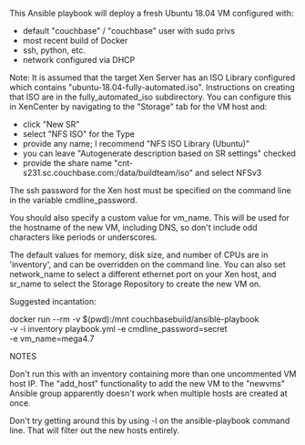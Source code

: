 This Ansible playbook will deploy a fresh Ubuntu 18.04 VM configured with:

 - default "couchbase" / "couchbase" user with sudo privs
 - most recent build of Docker
 - ssh, python, etc.
 - network configured via DHCP

Note: It is assumed that the target Xen Server has an ISO Library configured
which contains "ubuntu-18.04-fully-automated.iso". Instructions on creating
that ISO are in the fully_automated_iso subdirectory. You can configure this
in XenCenter by navigating to the "Storage" tab for the VM host and:

 - click "New SR"
 - select "NFS ISO" for the Type
 - provide any name; I recommend "NFS ISO Library (Ubuntu)"
 - you can leave "Autogenerate description based on SR settings" checked
 - provide the share name "cnt-s231.sc.couchbase.com:/data/buildteam/iso"
   and select NFSv3

The ssh password for the Xen host must be specified on the command line
in the variable cmdline_password.

You should also specify a custom value for vm_name. This will be used for
the hostname of the new VM, including DNS, so don't include odd characters
like periods or underscores.

The default values for memory, disk size, and number of CPUs are in
'inventory', and can be overridden on the command line. You can also
set network_name to select a different ethernet port on your Xen host, and
sr_name to select the Storage Repository to create the new VM on.

Suggested incantation:

  docker run --rm -v $(pwd):/mnt couchbasebuild/ansible-playbook \
    -v -i inventory playbook.yml -e cmdline_password=secret \
    -e vm_name=mega4.7

NOTES

Don't run this with an inventory containing more than one uncommented
VM host IP. The "add_host" functionality to add the new VM to the
"newvms" Ansible group apparently doesn't work when multiple hosts are
created at once.

Don't try getting around this by using -l on the ansible-playbook
command line. That will filter out the new hosts entirely.

